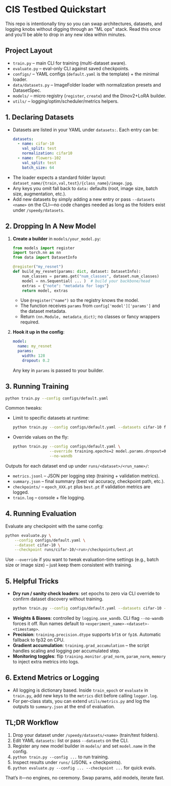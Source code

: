 # CIS Testbed Quickstart

This repo is intentionally tiny so you can swap architectures, datasets, and logging knobs without digging through an "ML ops" stack. Read this once and you’ll be able to drop in any new idea within minutes.

## Project Layout

- `train.py` – main CLI for training (multi-dataset aware).
- `evaluate.py` – eval-only CLI against saved checkpoints.
- `configs/` – YAML configs (`default.yaml` is the template) + the minimal loader.
- `data/datasets.py` – ImageFolder loader with normalization presets and DatasetSpec.
- `models/` – micro registry (`register`, `create`) and the Dinov2+LoRA builder.
- `utils/` – logging/optim/scheduler/metrics helpers.

## 1. Declaring Datasets

- Datasets are listed in your YAML under `datasets:`. Each entry can be:
  ```yaml
  datasets:
    - name: cifar-10
      val_split: test
      normalization: cifar10
    - name: flowers-102
      val_split: test
      batch_size: 64
  ```
- The loader expects a standard folder layout: `dataset_name/{train,val,test}/{class_name}/image.jpg`.
- Any keys you omit fall back to `data:` defaults (root, image size, batch size, augmentation, etc.).
- Add new datasets by simply adding a new entry or pass `--datasets <name>` on the CLI—no code changes needed as long as the folders exist under `/speedy/datasets`.

## 2. Dropping In A New Model

1. **Create a builder** in `models/your_model.py`:
   ```python
   from models import register
   import torch.nn as nn
   from data import DatasetInfo

   @register("my_resnet")
   def build_my_resnet(params: dict, dataset: DatasetInfo):
       num_classes = params.get("num_classes", dataset.num_classes)
       model = nn.Sequential( ... )  # build your backbone/head
       extras = {"note": "metadata for logs"}
       return model, extras
   ```
   - Use `@register("name")` so the registry knows the model.
   - The function receives `params` from `config['model']['params']` and the dataset metadata.
   - Return `(nn.Module, metadata_dict)`; no classes or fancy wrappers required.

2. **Hook it up in the config**:
   ```yaml
   model:
     name: my_resnet
     params:
       width: 128
       dropout: 0.2
   ```
   Any key in `params` is passed to your builder.

## 3. Running Training

```bash
python train.py --config configs/default.yaml
```

Common tweaks:

- Limit to specific datasets at runtime:
  ```bash
  python train.py --config configs/default.yaml --datasets cifar-10 flowers-102
  ```
- Override values on the fly:
  ```bash
  python train.py --config configs/default.yaml \
                  --override training.epochs=2 model.params.dropout=0.2 \
                  --no-wandb
  ```

Outputs for each dataset end up under `runs/<dataset>/<run_name>/`:

- `metrics.jsonl` – JSON per logging step (training + validation metrics).
- `summary.json` – final summary (best val accuracy, checkpoint path, etc.).
- `checkpoints/` – `epoch_XXX.pt` plus `best.pt` if validation metrics are logged.
- `train.log` – console + file logging.

## 4. Running Evaluation

Evaluate any checkpoint with the same config:

```bash
python evaluate.py \
    --config configs/default.yaml \
    --dataset cifar-10 \
    --checkpoint runs/cifar-10/<run>/checkpoints/best.pt
```

Use `--override` if you want to tweak evaluation-time settings (e.g., batch size or image size) – just keep them consistent with training.

## 5. Helpful Tricks

- **Dry run / sanity check loaders**: set epochs to zero via CLI override to confirm dataset discovery without training.
  ```bash
  python train.py --config configs/default.yaml --datasets cifar-10 --override training.epochs=0
  ```
- **Weights & Biases**: controlled by `logging.use_wandb`. CLI flag `--no-wandb` forces it off. Run names default to `<experiment_name>-<dataset>-<timestamp>`.
- **Precision**: `training.precision.dtype` supports `bf16` or `fp16`. Automatic fallback to fp32 on CPU.
- **Gradient accumulation**: `training.grad_accumulation` – the script handles scaling and logging per accumulated step.
- **Monitoring toggles**: flip `training.monitor.grad_norm`, `param_norm`, `memory` to inject extra metrics into logs.

## 6. Extend Metrics or Logging

- All logging is dictionary based. Inside `train_epoch` or `evaluate` in `train.py`, add new keys to the `metrics` dict before calling `logger.log`.
- For per-class stats, you can extend `utils/metrics.py` and log the outputs to `summary.json` at the end of evaluation.

## TL;DR Workflow

1. Drop your dataset under `/speedy/datasets/<name>` (train/test folders).
2. Edit YAML `datasets:` list or pass `--datasets` on the CLI.
3. Register any new model builder in `models/` and set `model.name` in the config.
4. `python train.py --config ...` to run training.
5. Inspect results under `runs/` (JSONL + checkpoints).
6. `python evaluate.py --config ... --checkpoint ...` for quick evals.

That’s it—no engines, no ceremony. Swap params, add models, iterate fast.
